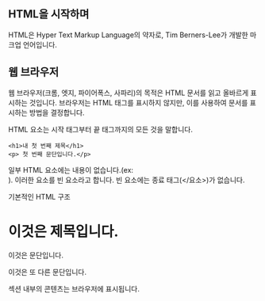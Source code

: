 ## HTML을 시작하며

HTML은 Hyper Text Markup Language의 약자로, Tim Berners-Lee가 개발한 마크업 언어입니다.


## 웹 브라우저

  웹 브라우저(크롬, 엣지, 파이어폭스, 사파리)의 목적은 HTML 문서를 읽고 올바르게 표시하는 것입니다.
  브라우저는 HTML 태그를 표시하지 않지만, 이를 사용하여 문서를 표시하는 방법을 결정합니다.

  HTML 요소는 시작 태그부터 끝 태그까지의 모든 것을 말합니다.

    <h1>내 첫 번째 제목</h1>
    <p> 첫 번째 문단입니다.</p>

  일부 HTML 요소에는 내용이 없습니다.(ex: <br>).
  이러한 요소를 빈 요소라고 합니다. 빈 요소에는 종료 태그(</요소>)가 없습니다.


기본적인 HTML 구조
  <html>
  <head>
  <title>페이지 제목</title>
  </head>
  <body>
  <h1>이것은 제목입니다.</h1>  
  <p>이것은 문단입니다.</p>
  <p>이것은 또 다른 문단입니다.</p>
  </body>
  </html>

  <body> 섹션 내부의 콘텐츠는 브라우저에 표시됩니다.
  <title> 요소 내부의 콘텐츠는 브라우저의 타이틀 바 또는 페이지 탭에 표시됩니다.

  처음 배울 땐 전문적인 지식이 없으니 메모장이나 써줍시다.
  Mac 사용자라면 TextEdit 쓰시구요.
  그냥 해당하는 텍스트에디터 열고 아래 코드를 복붙한다음,

<!DOCTYPE html> /*HTML5에 대한 선언*/
<html>
<body>

<h1>My First Heading</h1>

<p>My first paragraph.</p>

</body>
</html>

  파일 > 다른 이름으로 저장을 선택하세요.
  파일 이름을 "index.html" 으로 지정 하고, 인코딩을 UTF-8 (HTML 파일에 가장 적합한 인코딩)로 선택합니다.
  확장자로는 htm, html 둘 다 됩니다.(둘 다 같음)

  아까 코드를 보면  <!DOCTYPE html> /*HTML5에 대한 선언*/ 라고 있는데 제가 주석을 달아놓은 그대로, 이 문서 파일은 HTML5를 쓰는 문서라는 뜻입니다.

  이게 제목입니다. (여기서 제목이라고 한게 웹페이지 위에 뜨는 제목이 아니라 내부에 뜨는 제목, 부제 등입니다.)

  <h1>가장 큰 제목</h1>
  <h2>두 번째로 큰 제목</h2>
  <h3>세 번째로 큰 제목</h3>

  h1 부터 h6까지 점점 작아집니다.


  HTML 문단입니다.

  <p>This is a paragraph.</p>
  <p>This is another paragraph.</p>

  <p> 태그는 문단 전환이기에 p 태그는 줄바꿈이 되지만, p 태그 안에서는 space나 단순 enter로 인한 줄바꿈은 html이 읽지 않습니다.
  아래 두개를 txt파일에 집어넣고 확장자를 html로 만들고 열어보면 이해 할 수 있습니다.
  HTML 표준에서는 소문자 태그를 요구하지 않지만, XHTML과 같은 더 엄격한 문서 유형에서는 소문자를 요구합니다.
  그렇기에 기본적으로 태그 쓸 땐 소문자 태그를 권장합니다. 아 참고로 w3school에서 공부할거면 대소문자 구분 안하면 틀린걸로 취급하니 유의하시기 바랍니다.


  <p>
  This paragraph
  contains a lot of lines
  in the source code,
  but the browser
  ignores it.
  </p>

  <p>
  This paragraph
  contains         a lot of spaces
  in the source         code,
  but the        browser
  ignores it.
  </p>
  
  CTRL + U를 누르면 HTML 코드를 볼 수 있습니다

HTML 링크

  <a href="https://www.w3schools.com">w3schools로 가는 하이퍼링크</a>
  하이퍼링크로써 안에 있는 텍스트를 누르면 하이퍼링크로 연결이 됩니다
  a href 옆에 title= 을 넣으면 해당 텍스트에 마우스 커서를 올리면 그 내용이 들어갑니다.
  속성 에서 URL을 지정하는 방법은 두 가지가 있습니다. 바로 절대 URL과 상대 URL 이죠.

  1. 절대 URL - 다른 웹사이트에 호스팅된 외부 이미지로의 링크. 예: src="https://www.w3schools.com/images/img_girl.jpg".
  2. 상대 URL - 웹사이트 내에 호스팅된 이미지에 대한 링크입니다. 여기서 URL에는 도메인 이름이 포함되지 않습니다. URL이 슬래시 없이 시작하면 현재 페이지에 상대적입니다. 예: src="img_girl.jpg". URL이 슬래시로 시작하면 도메인에 상대적입니다. 예: src="/images/img_girl.jpg".

  팁: 상대 URL을 사용하는 것이 거의 항상 가장 좋습니다. 도메인을 변경해도 깨지지 않습니다.

  
### HTML 이미지

  <img src="w3schools.jpg" alt="W3Schools.com" width="104" height="142">
  여기서 img src에서 경로를 불러올 수도 있고, 아니면 로컬 내부의 파일을 불러올 수도 있습니다.
  width와 height으로 이미지 개체의 크기를 조절할 수 있고, %나 수치로 설정 가능합니다.

  <a href="https://www.w3schools.com"><img src="w3schoos.jpg"></a>
  a href 안에 img src를 넣어서 이미지를 하이퍼링크화해서 이미지를 누르면 이동하도록 설정할 수도 있습니다.

  
  <img src="img_girl.jpg" alt="Girl with a jacket">  
  
  alt태그 <img> 어떤 이유로 이미지를 표시할 수 없는 경우에, 이미지의 대체 텍스트를 지정합니다.
  이는 느린 연결, 속성 오류 src또는 사용자가 화면 판독기를 사용하는 경우 때문일 수 있습니다.
  당연히 없는 이미지 쓰면 텍스트만 나오고 이미지는 나오지 않습니다.

스타일 속성
  
  속성 style은 색상, 글꼴, 크기 등의 스타일을 요소에 추가하는 데 사용됩니다.
  <p style="color:red;">This is a red paragraph.</p>
  이건 단락 내부의 텍스트 색을 red로 설정한 것입니다. color 외에도 여러가지가 있습니다.
  그건 조금 뒤에 봅시다.

웹 페이지의 언어 선언

  웹 페이지의 언어를 선언하려면 태그 lang내부에 속성을 항상 포함해야 합니다 . 이는 검색 엔진과 브라우저를 지원하기 위한 것입니다.
  <!DOCTYPE html> 밑에 <html lang="en"> 이건 영어선언이고, <html lang="en-US"> 미국, 영어 선언입니다. 한국같은 경우는 <html lang="ko"> 혹은 <html lang="ko-kr">를   쓰고, 언어와 국가를 변경하고 싶다면 각각 en 자리에 해당하는 언어 코드를 넣고, - 뒤의 us 자리에 해당하는 국가 코드를 넣으면 됩니다.
  해당하는 코드는 ISO 639-1(언어 코드 정의), ISO 3166-1 alpha-2(국가 코드 정의) 를 찾아보시면 됩니다.

제목 속성 (title - 실제론 추가정보 속성)

  앞서 설명했지만, 아래 코드와 같이 원하는 속성 옆에 title= 을 넣으면 요소에 대한 추가 정보를 정의합니다.
  해당 텍스트에 마우스 커서를 올리면 그 내용이 title로써 뜬다는 말이죠.
  
  해보면 압니다.
  <h2 title="I'm a header">The title Attribute</h2>
  <p title="I'm a header">This is just one of the paragraph.</p>
  <a href="https://www.w3schools.com" title="aw3schools로 가는 하이퍼링크">w3schools로 가는 하이퍼링크</a>
